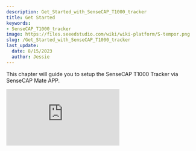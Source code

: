 ```yaml
---
description: Get_Started_with_SenseCAP_T1000_tracker
title: Get Started
keywords:
- SenseCAP_T1000_tracker
image: https://files.seeedstudio.com/wiki/wiki-platform/S-tempor.png
slug: /Get_Started_with_SenseCAP_T1000_tracker
last_update:
  date: 8/15/2023
  author: Jessie
---
```



This chapter will guide you to setup the SenseCAP T1000 Tracker via SenseCAP Mate APP.


<p style={{textAlign: 'center'}}><iframe width={666} height={360} src="https://www.youtube.com/embed/jj6XN8IcchI?si=9An22I2ftcTkhkH6" title="YouTube video player" frameBorder={0} allow="accelerometer; autoplay; clipboard-write; encrypted-media; gyroscope; picture-in-picture; web-share" allowFullScreen /></p>


<div class="get_one_now_container" style={{textAlign: 'center'}}>
    <a class="get_one_now_item" href="https://files.seeedstudio.com/products/SenseCAP/SenseCAP_Tracker/SenseCAP_Tracker_T1000-AB_User_Guide.pdf">
            <strong><span><font color={'FFFFFF'} size={"4"}> User Guide Download</font></span></strong>
    </a>
</div>





## Device Functions

### Work Mode

To apply to different scenarios, there are several different working modes on the SenseCAP T1000 tracker, which you can choose according to your needs.

|**Work Mode**|**Description**|**Scene**|
| - | - | - |
|Standby Mode|<p>Only heartbeat packets are uploaded, just includes battery info. </p><p>The location can be obtained using the LoRa downlink command.</p>|If you need to locate the device for a long time and the device can run for a long time before being charged, the cloud platform can issue a location request command to locate the device.|
|Periodic Mode|Set an interval at which the device periodically uploads location and sensor data.|This mode is recommended for most scenarios.|
|Event Mode|Adjust the upload interval according to the temperature, light and acceleration sensor of the tracker, including temperature event, light event, motion event, motionless timeout, and shock event.|It can be used in complex scenarios, such as monitoring the transportation of important items. But the power consumption increases a lot.|



### Sensor Function

The SenseCAP T1000 Tracker is equipped with 3 sensors: Temperature sensor, Light sensor and 3-Axis Accelerometer.
You can choose enable or disable these sensors:

* Turn off all sensors, but you can also choose a version without sensor to reduce costs.
* Only the temperature and light sensors are enabled to monitor data periodically with low power consumption.
* When temperature, illumination and accelerometer are used as trigger conditions, the sensor will always be powered, and the device consumes a lot of power.


|**Sensor**|**Description**|
| - | - |
|Temperature|<p>This is an onboard independent temperature sensor with **an accuracy of ±0.5~1℃**. It should be noted that there may be some temperature measurement delay here, because it is separated from the shell.</p><p>Range: -20 to 60℃; Accuracy: ± 1℃(min 0.5℃, max 1℃); Resolution: 0.1℃</p>|
|Light|<p>The light sensor is not the actual lumen value monitored, but a percentage of the light from dark to amount. Mainly can be used for anti-demolition monitoring and some light sensitive monitoring.</p><p>Range: 0 to 100%, (0% is dark, 100% is brightest)</p>|
|3-Axis Accelerometer|By setting the value of acceleration, motion event and shock event are triggered.|

### Data Cache

The device can cache data, which can be enabled through Bluetooth configuration by opening "GNSS Data Cache". The device uploads confirmation packets. When the LoRaWAN signal coverage is weak or there is no network coverage, the device cannot receive an ack when uploading data. In this case, the data will be saved and entered the next cycle. When the device successfully uploads data at some point, it will send offline data. The maximum number of data that can be cached is 1000 records.

<p style={{textAlign: 'center'}}><img src="https://files.seeedstudio.com/wiki/SenseCAP/Tracker/cache.png" alt="pir" width={800} height="auto" /></p>


### Button Function


<table><tr><th colspan="1"><a name="_hlk134103971"></a><b>Actions</b></th><th colspan="1"><b>Description</b></th><th colspan="1"><b>LED Status</b></th><th colspan="1"><b>Buzzer</b></th></tr>
<tr><td colspan="1" rowspan="2">Press button and hold for 3 seconds</td><td colspan="1">If the tracker is powered off, press and hold the button for 3 seconds to turn it on. The Bluetooth pairing will be activated automatically, and the user can use the app to scan and connect.</td><td colspan="1">The LED flashes once a second.</td><td colspan="1">Melody of rise</td></tr>
<tr><td colspan="1">If the device is powered on, press and hold the button for 3 seconds to activate Bluetooth pairing.</td><td colspan="1">The LED flashes once a second.</td><td colspan="1">None</td></tr>
<tr><td colspan="1">Press button and hold for 9 seconds</td><td colspan="1">Power off.</td><td colspan="1">None</td><td colspan="1">Melody of descent</td></tr>
<tr><td colspan="1">Join LoRa network</td><td colspan="1">After exiting the Bluetooth settings, try to join the LoRaWAN network.</td><td colspan="1">The breathing light flashes when trying to access the network, and flashes quickly if the network is successfully joined</td><td colspan="1">A quick and cheerful melody when the network is successfully joined</td></tr>
<tr><td colspan="1" rowspan="2">Press once</td><td colspan="1">Get location/sensor data, upload data, and trigger the "Press once" event immediately.</td><td colspan="1">The LED is bright for 2 seconds</td><td colspan="1">A sound will beep when the data is uploaded successfully.</td></tr>
<tr><td colspan="1">If Bluetooth pairing is turned on, press once can be turned off Bluetooth.</td><td colspan="1">The LED will off</td><td colspan="1">None</td></tr>
<tr><td colspan="1" rowspan="3">Press twice continuously</td><td colspan="1">If the SOS is set to single-shot mode, double-clicking the button will activate the single-shot SOS mode and upload the location/sensor data and SOS events once.</td><td colspan="1">Twinkle with the sound</td><td colspan="1">3 seconds of alarm sound</td></tr>
<tr><td colspan="1">If the SOS is set to continuous mode, double-click the button to activate the continuous SOS mode. The location, sensor data, and SOS events will be uploaded once every minute, and the mode will automatically end after 30 times.</td><td colspan="1">Twinkle with the sound</td><td colspan="1">A constant alarm sound</td></tr>
<tr><td colspan="1">Double-click twice to exit SOS mode</td><td colspan="1">None</td><td colspan="1">None</td></tr>
</table>

:::info Note
* It's recommended to power off the device if it's not in use.
* When first turned on, it is recommended to test it outdoors, as the GPS needs to update the time via satellite.
* Please make sure the frequency band matches your gateway frequency.
:::

## Get Started

### Connect to SenseCAP Mate App

* **Step 1**: Download SenseCAP Mate App

SenseCAP Mate App is used to config LoRa parameters, interval, bind devices to your account and check device basic information. 

* For iOS, please search for “SenseCAP Mate” in the App Store and download it.
* For Android, please search for “SenseCAP Mate” in the Google Store and download it. 

<p style={{textAlign: 'center'}}><img src="https://files.seeedstudio.com/wiki/SenseCAP/Tracker/app_downlaod.png" alt="pir" width={600} height="auto" /></p>


* **Step 2**: Add Device 

Login to the SenseCAP Mate APP.
Click 'Add Device' tab on the top right, then scan the QR code on the device label.

<p style={{textAlign: 'center'}}><img src="https://files.seeedstudio.com/wiki/SenseCAP/Tracker/config.png" alt="pir" width={800} height="auto" /></p>

Press the button for 3 seconds, and select device by SN. 

There are 2 configuration mode:

* **Quick Configuration**:For quick start, you can select quick config the basic parameters
* **Advanced Configuration**: To set more parameters please check the following steps.


<p style={{textAlign: 'center'}}><img src="https://files.seeedstudio.com/wiki/SenseCAP/Tracker/setup.png" alt="pir" width={500} height="auto" /></p>

### Quick Configuration

For Quick Configuration, you only need to setup the following parameters:

* **Frequency**:it should be same as your gateway. 
* **Uplink interval**: The uplink interval of Periodic Mode (default mode), you can set other mode via “Device Bluetooth Configuration” on “User” page.

<p style={{textAlign: 'center'}}><img src="https://files.seeedstudio.com/wiki/SenseCAP/Tracker/advanced1.png" alt="pir" width={500} height="auto" /></p>

Tracker will try to join LoRaWAN network, the breathing light flashes when trying to join the network, and flashes quickly if the network is successfully joined with a quick and cheerful melody.

### Advanced Configuration

* Press button and hold for 3 seconds to turn it on, then turn on the Bluetooth pairing automatically, user can use the app to scan and connect.
* Open the App and click the “Tracker T1000”. Select the “Setup” to config the tracker.
* Select the device by S/N (S/N is on the label of the device). Then, the basic information of the sensor will be displayed after entering.

<p style={{textAlign: 'center'}}><img src="https://files.seeedstudio.com/wiki/SenseCAP/Tracker/config_3.png" alt="pir" width={800} height="auto" /></p>


Click the “Measure”, then you will get the sensor values:

|Temperature|Range: -20 to 60℃; Accuracy: ± 1℃(min 0.5℃, max 1℃); Resolution: 0.1℃|
| - | - |
|Light|0 to 100%, (0% is dark, 100% is brightest)|

<p style={{textAlign: 'center'}}><img src="https://files.seeedstudio.com/wiki/SenseCAP/Tracker/config_4.png" alt="pir" width={500} height="auto" /></p>


#### LoRa Parameters Setup

Trackers are manufactured to support universal frequency plan from 863MHz~928MHz in one SKU. Every single device can support 7 frequency plans.

<table align="center">
  <caption> <h2>Platform</h2> </caption>
  <tbody>
    <tr>
    <td><h4>Platform</h4></td>
    <td><h4>Description</h4></td>
    </tr>
    <tr>
      <td>SenseCAP for The Things Network</td>
    <td>Default platform.
It must be used with SenseCAP Gateway. SenseCAP builds a proprietary TTN server that enables sensors to be used out of the box when paired with an SenseCAP gateway. <br />
    <a href="https://www.seeedstudio.com/LoRaWAN-Gateway-US915-p-4306.html" target="_blank"><span>SenseCA Outdoor Gateway</span></a><br />
    <a href="https://www.seeedstudio.com/SenseCAP-Multi-Platform-LoRaWAN-Indoor-Gateway-SX1302-US915-p-5472.html" target="_blank"><span>SenseCA Indoor Gateway</span></a></td>
    </tr>
        <tr>
    <td>SenseCAP for Helium</td>
    <td>When there is the Helium network coverage, data can upload via Helium. Devices run on a private Helium console of SenseCAP. Users do not need to create devices on Helium console, out of the box with SenseCAP Mate App and Portal. <br />

<a href="https://explorer.helium.com/" target="_blank"><span>Helium Coverage</span></a></td>
    </tr>
        <tr>
    <td>Helium</td>
    <td>Connect device to your public Helium console</td>
    </tr>
            <tr>
    <td>The Things Network</td>
    <td>Connect device to your TTN(TTS) server</td>
    </tr>
            <tr>
    <td>Other Platform</td>
    <td>Other LoRaWAN Network Server</td>
    </tr>
  </tbody></table>




<table align="center">
  <caption> <h2></h2> </caption>
  <tbody>
    <tr>
    <td><h4>Parameters</h4></td>
    <td><h4>Description</h4></td>
    <td><h4></h4></td>
    </tr>
    <tr>
    <td>Frequency Plan</td>
    <td>EU868 / US915 / AU915 / KR920 / IN865 / AS923-1 / AS923-2 / AS923-3 / AS923-4</td>
    <td>Default EU868</td>
    </tr>
        <tr>
    <td>Packet Policy</td>
    <td>1C</td>
    <td>LoRaWAN use confirm packet</td>
    </tr>
            <tr>
    <td>LoRaWAN ADR</td>
    <td>Default open</td>
    <td>LoRaWAN parameters, default open is recommended</td>
    </tr>
            <tr>
    <td>Restore LoRa Configuration</td>
    <td>When “Platform” switches back to SenseCAP from another platform, LoRa parameters (EUI/App EUI/ App Key etc.) need to be restored</td>
    <td>You can use this function when you need to restore LoRa parameters to factory defaults</td>
    </tr>
  </tbody></table>




<p style={{textAlign: 'center'}}><img src="https://files.seeedstudio.com/wiki/SenseCAP/Tracker/config_5.png" alt="pir" width={800} height="auto" /></p>


The sensor supports two network access modes, OTAA by default.

|**Parameter**|**Description**|
| - | - |
|OTAA (default)|Over The Air Activation, it joins the network through Device EUI, App EUI, and App Key.|
|ABP|Activation By Personalization, it joins the network through DevAddr, NwkSkey, and AppSkey.|

The device uses OTAA to join the LoRaWAN network by default. So, it can set the device EUI, App EUI and App Key.

|**Parameter**|**Type**|
| - | - |
|Device EUI|<a name="ole_link10"></a>16, hexadecimal from 0 ~ F|
|App EUI|16, hexadecimal from 0 ~ F|
|App Key|32, hexadecimal from 0 ~ F|

:::info Note
When using the SenseCAP platform, the EUI, APP EUI and APP Key are fixed and are the same as the sensor label.<br />
When the sensor is selected to be used with a public platform such as Helium or TTN, the EUI will not change, and the sensor will generate a new fixed App EUI and App Key for network access.<br />
To obtain EUI information in batches, please contact our sales team.
:::

<table><tr><th colspan="1" valign="top"><b>Frequency</b></th><th colspan="1" valign="top"><b>Common Name</b></th><th colspan="2" valign="top"><b>Sub-band</b></th></tr>
<tr><td colspan="1"><a name="ole_link14"></a>EU863-870</td><td colspan="1">EU868</td><td colspan="1">--------</td></tr>
<tr><td colspan="1">US902-928</td><td colspan="1">US915</td><td colspan="1">Sub band from 1 to 8 (default sub-band 2)</td></tr>
<tr><td colspan="1">AU915-928</td><td colspan="1">AU915</td><td colspan="1">Sub band from 1 to 8 (default sub-band 2)</td></tr>
<tr><td colspan="1">KR920-923</td><td colspan="1">KR920</td><td colspan="1">--------</td></tr>
<tr><td colspan="1">IN865-867</td><td colspan="1">IN865</td><td colspan="1">--------</td></tr>
<tr><td colspan="1">AS923-1-TTN</td><td colspan="1">AS1</td><td colspan="1">Frequency plan for TTN</td></tr>
<tr><td colspan="1">AS923-2-TTN</td><td colspan="1">AS2</td><td colspan="1">Frequency plan for TTN</td></tr>
<tr><td colspan="1" rowspan="4">AS923</td><td colspan="1">AS923-1</td><td colspan="1" rowspan="4">Frequency plan for Helium</td></tr>
<tr><td colspan="1">AS923-2</td></tr>
<tr><td colspan="1">AS923-3</td></tr>
<tr><td colspan="1">AS923-4</td></tr>
</table>


:::info Note
Different countries and LoRaWAN network servers use different frequency plans.<br />
For Helium network, please refer to: [Helium-frequency-plans](https://docs.helium.com/lorawan-on-helium/frequency-plans)<br />
For The Things Network, please refer to:[TTN-frequency-plans](https://www.thethingsnetwork.org/docs/lorawan/frequency-plans/)
:::



#### Work Mode Setup

Please setup the work mode according to your needs.

<table><tr><th colspan="1"><b>Parameters</b></th><th colspan="1"><b>Description</b></th><th colspan="1"></th></tr>
<tr><td colspan="1">Heartbeat Interval</td><td colspan="1">When no data is uploaded by the device within the heartbeat interval, a heartbeat packet will be triggered. This packet only contains battery information.</td><td colspan="1">Default 720 minutes.</td></tr>
<tr><td colspan="1">Enable Temp&Light</td><td colspan="1">If this switch is turned on, temperature and light will be collected and uploaded, but it will increase power consumption.</td><td colspan="1">Off by default.</td></tr>
<tr><td colspan="1" rowspan="2">SOS Report Mode</td><td colspan="1">Single</td><td colspan="1"><a name="ole_link7"></a>If SOS is set to single mode, double-clicking the button will enable the single-shot SOS mode and upload the location/sensor data and SOS events once</td></tr>
<tr><td colspan="1">Continuous</td><td colspan="1"><p>Default use continuous.</p><p>If SOS is set to continuous mode, double-click the button to open the continuous mode of SOS, and upload location, sensor data and SOS events once in 1 minute, and automatically end after 30 times</p></td></tr>
<tr><td colspan="1" rowspan="3">Work Mode</td><td colspan="1">Standby Mode</td><td colspan="1">Upload heartbeat packets (battery level only) based on the heartbeat interval.</td></tr>
<tr><td colspan="1">Periodic Mode</td><td colspan="1">Location and sensor data are uploaded according to the upload interval.</td></tr>
<tr><td colspan="1">Event Mode</td><td colspan="1"><a name="ole_link15"></a>Set threshold trigger conditions according to measured values such as temperature, light, and movement, and adjust the upload interval after trigger.</td></tr>
<tr><td colspan="1">Uplink Interval (min) – Periodic Mode</td><td colspan="1">Periodically locate and upload data.</td><td colspan="1"><p>Default 60 minutes. </p><p>The higher the frequency, the higher the power consumption.</p></td></tr>
<tr><td colspan="1">Restore All Settings</td><td colspan="1">Restore all configuration parameters to factory Settings, includes LoRa, Work Mode and Geolocation.</td><td colspan="1"></td></tr>
</table>


<p style={{textAlign: 'center'}}><img src="https://files.seeedstudio.com/wiki/SenseCAP/Tracker/work_mode.png" alt="pir" width={800} height="auto" /></p>

For Event Mode, there are five events:

<table><tr><th><b>Event Mode</b></th><th><b>Description</b></th><th></th></tr>
<tr><td>Uplink Interval – Non-event (min)</td><td><a name="ole_link16"></a>This is the upload interval when no events are triggered.</td><td><p>Default 60 minutes. </p><p>Range: 1~10080 min.</p></td></tr>
<tr><td rowspan="2">Shock Event</td><td>When the shock event is enabled, the shock of the tracker will trigger a data report, including the shock event, location, and sensor data.</td><td>Off by default.</td></tr>
<tr><td>3-Axis Motion Threshold (mg)</td><td>Default is 300. When the acceleration exceeds 300mg, the shock event is triggered.</td></tr>
<tr><td rowspan="3">Motion Event</td><td>When the acceleration exceeds the set value, the device starts to move, and when there is no movement for 2 minutes, the device movement stops. Set the upload interval according to the start movement and stop movement.</td><td>Off by default.</td></tr>
<tr><td>3-Axis Motion Threshold (mg)</td><td>Default is 30. When the acceleration exceeds 30mg, determine that the device is in motion, when it is 2 minutes below this value, determine that the device is in motionless.</td></tr>
<tr><td>Uplink Interval on Motion(min)</td><td>Set the upload interval for the current state when the device is in motion.</td></tr>
<tr><td rowspan="2">Motionless Event</td><td>When the device is stationary in a location for more than a certain amount of time, a stationary timeout event is triggered.</td><td></td></tr>
<tr><td>Motionless Timeout(min)</td><td>Default is 360 minutes.</td></tr>
<tr><td rowspan="4">Temperature Event</td><td>If the temperature event is enabled, you can set the upload interval based on the temperature. </td><td>For example, Uplink Interval=10, Value≥30, if the temperature is higher than 30 ° C, device will upload the location at 10 minutes interval.</td></tr>
<tr><td>Sample Interval (s)</td><td><p>Default 30 seconds.</p><p>The temperature is detected every 30 seconds. When the threshold is triggered, upload location and sensor data.</p></td></tr>
<tr><td>Uplink Interval (min)</td><td>When the temperature exceeds the threshold, the location and sensor data are uploaded according to this interval.</td></tr>
<tr><td>Value Rule</td><td>One of the four threshold rules can be set.</td></tr>
<tr><td rowspan="3">Light Event</td><td>If the light event is enabled, you can set the upload interval based on the temperature.</td><td>For example, Uplink Interval=10, Value≥30, if the temperature is higher than 30 %, device will upload the location at 10 minutes interval.</td></tr>
<tr><td>Uplink Interval (min)</td><td>When the light exceeds the threshold, the location and sensor data are uploaded according to this interval.</td></tr>
<tr><td>Value Rule</td><td>One of the four threshold rules can be set.</td></tr>
</table>

<p style={{textAlign: 'center'}}><img src="https://files.seeedstudio.com/wiki/SenseCAP/Tracker/work_mode2.png" alt="pir" width={800} height="auto" /></p>

#### Geolocation Mode Setup

The tracker supports positioning via GNSS, Wi-Fi, and Bluetooth.

- **GNSS**: The longitude and latitude can be directly obtained through GPS and other satellite positioning, then upload data via LoRa.
- **Wi-Fi**: Passive scanning, uploads the scanned 4 MAC addresses via LoRa. 
- **BLE**: Uploads the scanned 3 best signal MAC addresses of Beacon via LoRa.

<table><tr><th colspan="1"><b>Geolocation</b></th><th colspan="1"><b>Description</b></th><th colspan="1"></th></tr>
<tr><td colspan="1" rowspan="8">Geolocation Strategy</td><td colspan="1">Only GNSS</td><td colspan="1"><p>Default use GNSS. </p><p>Only GNSS is used for position.</p></td></tr>
<tr><td colspan="1">Only Wi-Fi</td><td colspan="1">Only Wi-Fi scans are used for position.</td></tr>
<tr><td colspan="1">Wi-Fi+GNSS</td><td colspan="1">Use Wi-Fi before GNSS. If Wi-Fi fails, then use GNSS in one geolocation cycle.</td></tr>
<tr><td colspan="1">GNSS + Wi-Fi</td><td colspan="1">Use GNSS before Wi-Fi. If GNSS fails, then use Wi-Fi in one geolocation cycle.</td></tr>
<tr><td colspan="1">Only Bluetooth</td><td colspan="1">Only Bluetooth scans are used for position.</td></tr>
<tr><td colspan="1">Bluetooth + Wi-Fi</td><td colspan="1">Use Bluetooth before Wi-Fi. If Bluetooth fails, then use Wi-Fi in one geolocation cycle.</td></tr>
<tr><td colspan="1">Bluetooth + GNSS</td><td colspan="1">Use Bluetooth before GNSS. If Bluetooth fails, then use GNSS in one geolocation cycle.</td></tr>
<tr><td colspan="1">Bluetooth + Wi-Fi + GNSS </td><td colspan="1">Use Bluetooth, Wi-Fi and GNSS for positioning in turn (switch to the next type of positioning after one type of positioning fails)</td></tr>
<tr><td colspan="1">GNSS Timeout</td><td colspan="1"><p>The maximum time to spend waiting for the </p><p>GNSS to get a coarse position fix</p></td><td colspan="1"><p>Default is 60s. </p><p>It is not recommended to modify, the longer of the time, the bigger of power consumption.</p></td></tr>
<tr><td colspan="1"><a name="ole_link17"></a>GNSS Data Cache</td><td colspan="1">When it is not possible to upload data through LoRa, the data is saved locally and uploaded when the LoRa signal is recovered.</td><td colspan="1">Off by default.</td></tr>
</table>

<p style={{textAlign: 'center'}}><img src="https://files.seeedstudio.com/wiki/SenseCAP/Tracker/mode3.png" alt="pir" width={500} height="auto" /></p>



After all parameters are configured, click “Send”. 
If no parameter needs to be modified, exit Bluetooth configuration, and return to the home page. At this point, the device initiates a LoRa network access request.


<p style={{textAlign: 'center'}}><img src="https://files.seeedstudio.com/wiki/SenseCAP/Tracker/send.png" alt="pir" width={400} height="auto" /></p>

### Device Data View

#### SenseCAP Mate App

Check the Location on the APP.

<p style={{textAlign: 'center'}}><img src="https://files.seeedstudio.com/wiki/SenseCAP/Tracker/data_view.png" alt="pir" width={800} height="auto" /></p>


#### SenseCAP Portal

The main function of the SenseCAP Portal is to manage SenseCAP devices and store data. It is built on Azure, a secure and reliable cloud service from Microsoft. Users can apply for an account and bind all devices to this account. The SenseCAP Portal provides a web portal and API. The web portal includes Dashboard, Device Management, Data Management, and Access Key Management. The API is open to users for further development.

- **Dashboard:** Including Device Overview, Announcement, Scene Data, and Data Chart, etc.
- **Device Management:** Manage SenseCAP devices.
- **Data Management:** Manage data, including Data Table and Graph section, providing methods to search for data.
- **Subaccount System:** Register subaccounts with different permissions.
- **Access Key Management:** Manage Access Key (to access API service), including Key Create, Key Update, and Key Check.

<p style={{textAlign: 'center'}}><img src="https://files.seeedstudio.com/wiki/SenseCAP/Tracker/portal_page.png" alt="pir" width={800} height="auto" /></p>

##### Device Data View

Log in [SenseCAP Portal](http://sensecap.seeed.cc)

If you have created an account through the APP, you can log in directly.

1)  Select register account, enter email information, and click "register", the registered email will be sent to the user's mailbox

2)  Open the "SenseCAP…"Email, click the jump link, fill in the relevant information, and complete the registration

3)  Return to the login interface and complete the login


Check [SenseCAP Portal User Guide](https://sensecap-docs.seeed.cc/quickstart.html) for more details.

<p style={{textAlign: 'center'}}><img src="https://files.seeedstudio.com/wiki/SenseCAP/Tracker/portaldata1.png" alt="pir" width={800} height="auto" /></p>

<p style={{textAlign: 'center'}}><img src="https://files.seeedstudio.com/wiki/SenseCAP/Tracker/map_view2.png" alt="pir" width={800} height="auto" /></p>

## SenseCAP API 

SenseCAP API is for users to manage IoT devices and data. It includes 3 types of API methods: HTTP protocol, MQTT protocol, and Websocket protocol.
* With HTTP API, users can manage LoRa devices, to get raw data or historical data.
* With MQTT API, users can subscribe to the sensor's real-time measurement data through the MQTT protocol.
* With Websocket API, users can get real-time measurement data of sensors through Websocket protocol.

Please check [API User Guide](https://sensecap-docs.seeed.cc/) for more details.

<p style={{textAlign: 'center'}}><img src="https://files.seeedstudio.com/wiki/SenseCAP/Tracker/api_page.png" alt="pir" width={800} height="auto" /></p>

